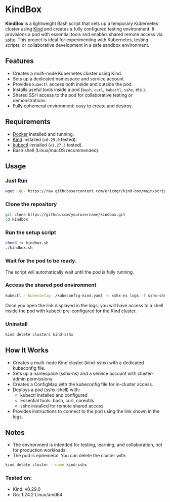 # KindBox

**KindBox** is a lightweight Bash script that sets up a temporary Kubernetes cluster using [Kind](https://kind.sigs.k8s.io/) and creates a fully configured testing environment. It provisions a pod with essential tools and enables shared remote access via [sshx](https://sshx.io/). This project is ideal for experimenting with Kubernetes, testing scripts, or collaborative development in a safe sandbox environment.

## Features

- Creates a multi-node Kubernetes cluster using Kind.
- Sets up a dedicated namespace and service account.
- Provides `kubectl` access both inside and outside the pod.
- Installs useful tools inside a pod (`bash`, `curl`, `kubectl`, `sshx`, etc.).
- Shared SSH access to the pod for collaborative testing or demonstrations.
- Fully ephemeral environment: easy to create and destroy.

## Requirements

- [Docker](https://www.docker.com/) installed and running.
- [Kind](https://kind.sigs.k8s.io/) installed (`v0.29.0` tested).
- [kubectl](https://kubernetes.io/docs/tasks/tools/) installed (`v1.27.3` tested).
- Bash shell (Linux/macOS recommended).

## Usage

### Just Run
```bash
wget -qO- https://raw.githubusercontent.com/ericogr/kind-box/main/script.sh | bash
```
### Clone the repository

```bash
git clone https://github.com/yourusername/kindbox.git
cd kindbox
```
### Run the setup script

```bash
chmod +x kindbox.sh
./kindbox.sh
```

### Wait for the pod to be ready.
The script will automatically wait until the pod is fully running.

### Access the shared pod environment

```bash
kubectl --kubeconfig ./kubeconfig-kind.yaml -n sshx-ns logs -f sshx-shell
```
Once you open the link displayed in the logs, you will have access to a shell inside the pod with kubectl pre-configured for the Kind cluster.

### Uninstall

```bash
kind delete clusters kind-sshx
```

## How It Works
- Creates a multi-node Kind cluster (kind-sshx) with a dedicated kubeconfig file.
- Sets up a namespace (sshx-ns) and a service account with cluster-admin permissions.
- Creates a ConfigMap with the kubeconfig file for in-cluster access.
- Deploys a pod (sshx-shell) with:
  - kubectl installed and configured
  - Essential tools: bash, curl, coreutils
  - sshx installed for remote shared access
- Provides instructions to connect to the pod using the link shown in the logs.

## Notes
- The environment is intended for testing, learning, and collaboration, not for production workloads.
- The pod is ephemeral. You can delete the cluster with:

```bash
kind delete cluster --name kind-sshx
```

### Tested on:

- Kind: v0.29.0
- Go: 1.24.2
  Linux/amd64
